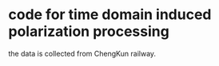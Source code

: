 # code for time domain induced polarization processing

the data is collected from ChengKun railway.


